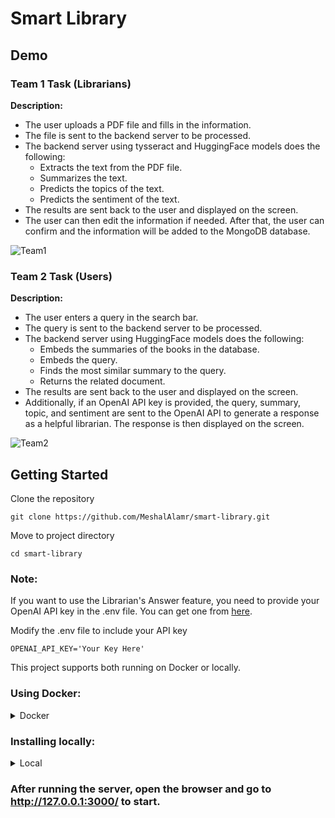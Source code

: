 
# Smart Library

## Demo

### Team 1 Task (Librarians)
**Description:**<br>
- The user uploads a PDF file and fills in the information.
- The file is sent to the backend server to be processed.
- The backend server using tysseract and HuggingFace models does the following:
  - Extracts the text from the PDF file.
  - Summarizes the text.
  - Predicts the topics of the text.
  - Predicts the sentiment of the text.
- The results are sent back to the user and displayed on the screen. 
- The user can then edit the information if needed. After that, the user can confirm and the information will be added to the MongoDB database.


![Team1](https://github.com/MeshalAlamr/smart-library/assets/68873733/756aeaf3-bafa-43c4-8c9f-a2fc72993d4e)

### Team 2 Task (Users)
**Description:**<br>
- The user enters a query in the search bar.
- The query is sent to the backend server to be processed.
- The backend server using HuggingFace models does the following:
  - Embeds the summaries of the books in the database.
  - Embeds the query. 
  - Finds the most similar summary to the query.
  - Returns the related document.
- The results are sent back to the user and displayed on the screen.
- Additionally, if an OpenAI API key is provided, the query, summary, topic, and sentiment are sent to the OpenAI API to generate a response as a helpful librarian. The response is then displayed on the screen.

![Team2](https://github.com/MeshalAlamr/smart-library/assets/68873733/a1076c72-dc70-4bc4-9bbe-2601475e256c)

## Getting Started

Clone the repository

```
git clone https://github.com/MeshalAlamr/smart-library.git
```

Move to project directory

```
cd smart-library
```


### Note:
If you want to use the Librarian's Answer feature, you need to provide your OpenAI API key in the .env file. You can get one from [here](https://beta.openai.com/).

Modify the .env file to include your API key

```
OPENAI_API_KEY='Your Key Here'
```

 This project supports both running on Docker or locally.
<br>

### Using Docker:
<details>
<summary>Docker</summary>
<br>
  
```shell
docker compose up
```
  
</details>


### Installing locally:
<details>
<summary>Local</summary>
<br>
Start by creating a Conda environmnet or whichever environment manager you prefer.
<br><br>
Install requirements

```shell
pip install -r requirements.txt
```


### **Backend Server**
1. From the project directory, navigate to the backend directory
   ```shell
   cd services
   ```

2. Download the models
   ```
   python download_models.py
   ```

3. Start the backend server
   ```
   python app.py
   ```

### **Web Server**
> **Note:** The backend server must be running before starting the web server.
1. Start another terminal, from the project directory, navigate to the server directory
   ```shell
   cd server
   ```

2. Start the server
   ```
   python run.py
   ```

</details>

### After running the server, open the browser and go to http://127.0.0.1:3000/ to start.
